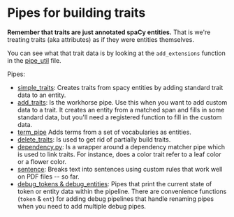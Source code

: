 # Pipes for building traits

**Remember that traits are just annotated spaCy entities.** That is we're treating traits (aka attributes) as if they were entities themselves.

You can see what that trait data is by looking at the `add_extensions` function in the [pipe_util](./pipe_util.py) file.

Pipes:
- [simple_traits](simple_traits_pipe.py): Creates traits from spacy entities by adding standard trait data to an entity.
- [add_traits](./add_traits_pipe.py): Is the workhorse pipe. Use this when you want to add custom data to a trait. It creates an entity from a matched span and fills in some standard data, but you'll need a registered function to fill in the custom data.
- [term_pipe](./term_pipe.py) Adds terms from a set of vocabularies as entities.
- [delete_traits](./delete_traits_pipe.py): Is used to get rid of partially build traits.
- [dependency.py](./dependency_pipe.py): Is a wrapper around a dependency matcher pipe which is used to link traits. For instance, does a color trait refer to a leaf color or a flower color.
- [sentence](./sentence_pipe.py): Breaks text into sentences using custom rules that work well on PDF files -- so far.
- [debug_tokens & debug_entities](./debug_pipes.py): Pipes that print the current state of token or entity data within the pipeline. There are convenience functions (`token` & `ent`) for adding debug pipelines that handle renaming pipes when you need to add multiple debug pipes.

